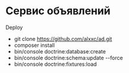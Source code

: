 Сервис объявлений
==

Deploy
+ git clone https://github.com/alxxc/ad.git
+ composer install
+ bin/console doctrine:database:create
+ bin/console doctrine:schema:update --force
+ bin/console doctrine:fixtures:load

